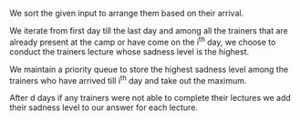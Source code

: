 We sort the given input to arrange them based on their arrival.

We iterate from first day till the last day and among all the trainers that are already present at the camp or have come on the i<sup>th</sup> day, we choose to conduct the trainers lecture whose sadness level is the highest.

We maintain a priority queue to store the highest sadness level among the trainers who have arrived till i<sup>th</sup> day and take out the maximum.

After d days if any trainers were not able to complete their lectures we add their sadness level to our answer for each lecture.